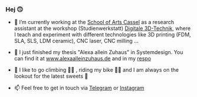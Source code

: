 ### Hej 🙃

- 🔭 I’m currently working at the [School of Arts Cassel](https://kunsthochschulekassel.de/willkommen.html) as a research assistant at the workshop (Studienwerkstatt) [Digitale 3D-Technik](https://d3dt.uber.space/), where I teach and experiment with different technologies like 3D printing (FDM, SLA, SLS, LDM ceramic), CNC laser, CNC milling ... 

- 🤖 I just finished my thesis "Alexa allein Zuhaus" in Systemdesign. You can find it at www.alexaalleinzuhaus.de and in my [respo](https://github.com/highnze/alexaalleinzuhaus.de)

- 🍃 I like to go climbing 🧗‍♀️ , riding my bike 🚴‍♀️ and I am always on the lookout for the latest sweets 🍪

- 📫 Feel free to get in touch via [Telegram](https://t.me/highnze/) or [Instagram](https://www.instagram.com/lisahighnze/)


<!--
**highnze/highnze** is a ✨ _special_ ✨ repository because its `README.md` (this file) appears on your GitHub profile.

Here are some ideas to get you started:

- 🔭 I’m currently working on ...
- 🌱 I’m currently learning ...
- 👯 I’m looking to collaborate on ...
- 🤔 I’m looking for help with ...
- 💬 Ask me about ...
- 📫 How to reach me: ...
- 😄 Pronouns: ...
- ⚡ Fun fact: ...
-->
